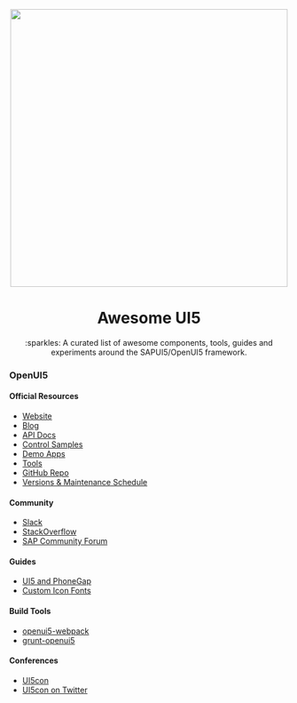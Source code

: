 <div align="center">
  <a href="http://openui5.org">
    <img width="500"
      src="http://openui5.org/images/OpenUI5_new_big_side.png">
  </a>
  <h1>Awesome UI5</h1>
  <p>:sparkles: A curated list of awesome components, tools, guides and experiments around the SAPUI5/OpenUI5 framework.</p>
</div>

### OpenUI5
#### Official Resources
- [Website](http://openui5.org)
- [Blog](http://openui5.tumblr.com/)
- [API Docs](https://openui5.hana.ondemand.com/)
- [Control Samples](https://openui5.hana.ondemand.com/#/controls)
- [Demo Apps](https://openui5.hana.ondemand.com/#/demoapps)
- [Tools](https://openui5.hana.ondemand.com/#/tools)
- [GitHub Repo](https://github.com/SAP/openui5)
- [Versions & Maintenance Schedule](https://openui5.hana.ondemand.com/versionoverview.html)

#### Community
- [Slack](http://slackui5invite.herokuapp.com/)
- [StackOverflow](https://stackoverflow.com/questions/tagged/sapui5)
- [SAP Community Forum](https://www.sap.com/community/tag.html?id=500983881501772639608291559920477)

#### Guides
- [UI5 and PhoneGap](http://jmurray.me/ui5-and-phonegap-first-steps-1-of-3/)
- [Custom Icon Fonts](https://blogs.sap.com/2015/11/02/enhance-ui5-app-with-custom-icon-fonts/)

#### Build Tools
- [openui5-webpack](https://github.com/cevou/openui5-webpack)
- [grunt-openui5](https://github.com/SAP/grunt-openui5)

#### Conferences
- [UI5con](http://openui5.org/ui5con/index.html)
- [UI5con on Twitter](https://twitter.com/ui5con)
